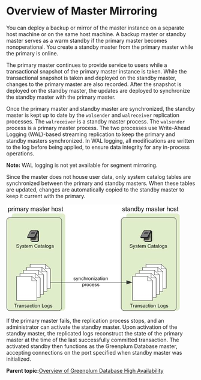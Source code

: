 # Overview of Master Mirroring 

You can deploy a backup or mirror of the master instance on a separate host machine or on the same host machine. A backup master or standby master serves as a warm standby if the primary master becomes nonoperational. You create a standby master from the primary master while the primary is online.

The primary master continues to provide service to users while a transactional snapshot of the primary master instance is taken. While the transactional snapshot is taken and deployed on the standby master, changes to the primary master are also recorded. After the snapshot is deployed on the standby master, the updates are deployed to synchronize the standby master with the primary master.

Once the primary master and standby master are synchronized, the standby master is kept up to date by the `walsender` and `walreceiver` replication processes. The `walreceiver` is a standby master process. The `walsender` process is a primary master process. The two processes use Write-Ahead Logging \(WAL\)-based streaming replication to keep the primary and standby masters synchronized. In WAL logging, all modifications are written to the log before being applied, to ensure data integrity for any in-process operations.

**Note:** WAL logging is not yet available for segment mirroring.

Since the master does not house user data, only system catalog tables are synchronized between the primary and standby masters. When these tables are updated, changes are automatically copied to the standby master to keep it current with the primary.

![](../../graphics/standby_master.jpg "Master Mirroring in Greenplum Database")

If the primary master fails, the replication process stops, and an administrator can activate the standby master. Upon activation of the standby master, the replicated logs reconstruct the state of the primary master at the time of the last successfully committed transaction. The activated standby then functions as the Greenplum Database master, accepting connections on the port specified when standby master was initialized.

**Parent topic:**[Overview of Greenplum Database High Availability](../../highavail/topics/g-overview-of-high-availability-in-greenplum-database.html)

